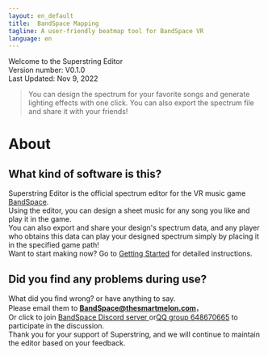 ```yaml
---
layout: en_default
title:  BandSpace Mapping
tagline: A user-friendly beatmap tool for BandSpace VR
language: en
---
```


Welcome to the Superstring Editor  
Version number: V0.1.0  
Last Updated: Nov 9, 2022  

> You can design the spectrum for your favorite songs and generate lighting effects with one click. You can also export the spectrum file and share it with your friends!

# About

## What kind of software is this?
Superstring Editor is the official spectrum editor for the VR music game [BandSpace](https://store.steampowered.com/app/2182070).  
Using the editor, you can design a sheet music for any song you like and play it in the game.  
You can also export and share your design's spectrum data, and any player who obtains this data can play your designed spectrum simply by placing it in the specified game path!  
Want to start making now? Go to [Getting Started](getting-started.md) for detailed instructions.

## Did you find any problems during use?
What did you find wrong? or have anything to say.  
Please email them to **BandSpace@thesmartmelon.com**，  
Or click to join [BandSpace Discord server ](https://discord.com/invite/HWbeUGfVpD)or[QQ group 648670665](https://jq.qq.com/?_wv=1027&k=VfRPDaKg) to participate in the discussion.  
Thank you for your support of Superstring, and we will continue to maintain the editor based on your feedback.  
